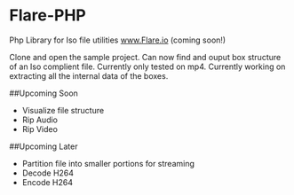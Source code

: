 # Flare-PHP
Php Library for Iso file utilities
www.Flare.io (coming soon!)

Clone and open the sample project. Can now find and ouput box structure of an Iso complient file.
Currently only tested on mp4. Currently working on extracting all the internal data of the boxes.

##Upcoming Soon
<ul>
<li>Visualize file structure</li>
<li>Rip Audio</li>
<li>Rip Video</li>
</ul>

##Upcoming Later
<ul>
<li>Partition file into smaller portions for streaming</li>
<li>Decode H264</li>
<li>Encode H264</li>
</ul>
